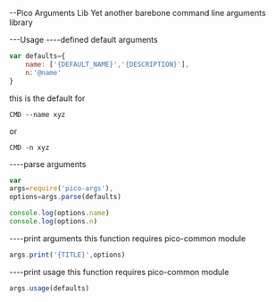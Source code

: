 --Pico Arguments Lib
Yet another barebone command line arguments library

---Usage
----defined default arguments
```javascript
var defaults={
	name: ['{DEFAULT_NAME}','{DESCRIPTION}'],
	n:'@name'
}
```
this is the default for
```
CMD --name xyz
```
or
```
CMD -n xyz
```
----parse arguments
```javascript
var
args=require('pico-args'),
options=args.parse(defaults)

console.log(options.name)
console.log(options.n)
```
----print arguments
this function requires pico-common module
```javascript
args.print('{TITLE}',options)
```
----print usage
this function requires pico-common module
```javascript
args.usage(defaults)
```
